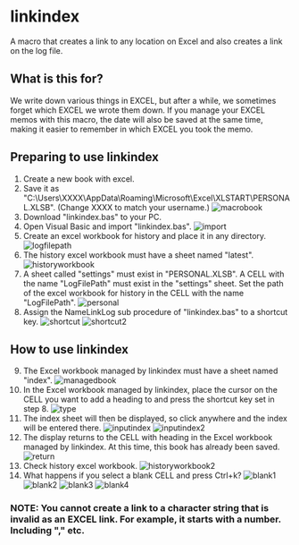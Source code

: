 # linkindex
A macro that creates a link to any location on Excel and also creates a link on the log file.
## What is this for?
We write down various things in EXCEL, but after a while, we sometimes forget which EXCEL we wrote them down. If you manage your EXCEL memos with this macro, the date will also be saved at the same time, making it easier to remember in which EXCEL you took the memo.
## Preparing to use linkindex
1. Create a new book with excel.
2. Save it as "C:\Users\XXXX\AppData\Roaming\Microsoft\Excel\XLSTART\PERSONAL.XLSB". (Change XXXX to match your username.)
![macrobook](macrobook.png)
3. Download "linkindex.bas" to your PC.
4. Open Visual Basic and import "linkindex.bas".
![import](import.png)
5. Create an excel workbook for history and place it in any directory.
![logfilepath](logfilepath.png)
6. The history excel workbook must have a sheet named "latest".
![historyworkbook](historyworkbook.png)
7. A sheet called "settings" must exist in "PERSONAL.XLSB". A CELL with the name "LogFilePath" must exist in the "settings" sheet. Set the path of the excel workbook for history in the CELL with the name "LogFilePath".
![personal](personal.png)
8. Assign the NameLinkLog sub procedure of "linkindex.bas" to a shortcut key.
![shortcut](shortcut.png)
![shortcut2](shortcut2.png)
## How to use linkindex
9. The Excel workbook managed by linkindex must have a sheet named "index".
![managedbook](managedbook.png)
10. In the Excel workbook managed by linkindex, place the cursor on the CELL you want to add a heading to and press the shortcut key set in step 8.
![type](type.png)
11. The index sheet will then be displayed, so click anywhere and the index will be entered there.
![inputindex](inputindex.png)
![inputindex2](inputindex2.png)
12. The display returns to the CELL with heading in the Excel workbook managed by linkindex. At this time, this book has already been saved.
![return](return.png)
13. Check history excel workbook.
![historyworkbook2](historyworkbook2.png)
14. What happens if you select a blank CELL and press Ctrl+k?
![blank1](blank1.png)
![blank2](blank2.png)
![blank3](blank3.png)
![blank4](blank4.png)
### NOTE: You cannot create a link to a character string that is invalid as an EXCEL link. For example, it starts with a number. Including "," etc.
